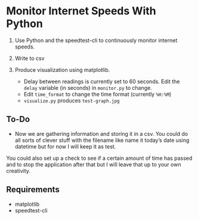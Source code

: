 # Monitor Internet Speeds With Python

1. Use Python and the speedtest-cli to continuously monitor internet speeds.
2. Write to csv
3. Produce visualization using matplotlib.

   - Delay between readings is currently set to 60 seconds. Edit the `delay` variable (in seconds) in `monitor.py` to change.
   - Edit `time_format` to change the time format (currently `%H:%M`)
   - `visualize.py` produces `test-graph.jpg`

## To-Do

- Now we are gathering information and storing it in a csv. You could do all sorts of clever stuff with the filename like name it today’s date using datetime but for now I will keep it as test.

You could also set up a check to see if a certain amount of time has passed and to stop the application after that but I will leave that up to your own creativity.

## Requirements

- matplotlib
- speedtest-cli

